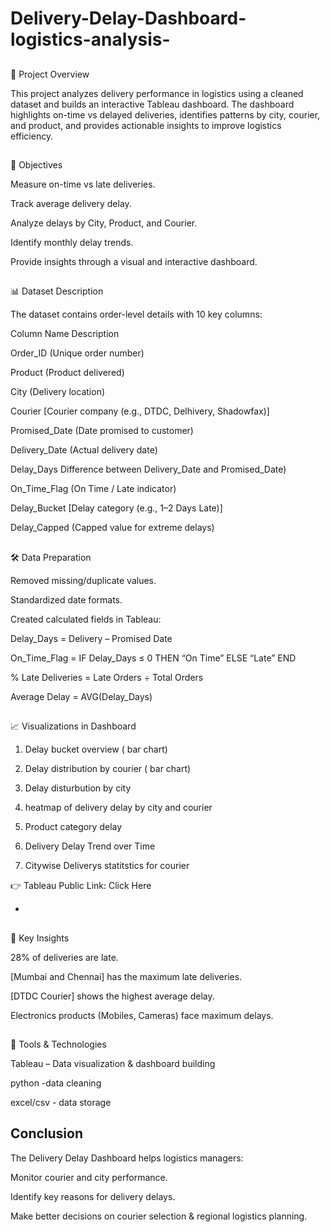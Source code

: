 # Delivery-Delay-Dashboard-logistics-analysis-
##
📌 Project Overview

This project analyzes delivery performance in logistics using a cleaned dataset and builds an interactive Tableau dashboard.
The dashboard highlights on-time vs delayed deliveries, identifies patterns by city, courier, and product, and provides actionable insights to improve logistics efficiency.
##
🎯 Objectives

Measure on-time vs late deliveries.

Track average delivery delay.

Analyze delays by City, Product, and Courier.

Identify monthly delay trends.

Provide insights through a visual and interactive dashboard.

## 
📊 Dataset Description

The dataset contains order-level details with 10 key columns:

Column Name	Description

Order_ID	(Unique order number)

Product	(Product delivered)

City	(Delivery location)

Courier	[Courier company (e.g., DTDC, Delhivery, Shadowfax)]

Promised_Date	(Date promised to customer)

Delivery_Date	(Actual delivery date)

Delay_Days	Difference between Delivery_Date and Promised_Date)

On_Time_Flag	(On Time / Late indicator)

Delay_Bucket	[Delay category (e.g., 1–2 Days Late)]

Delay_Capped	(Capped value for extreme delays)

## 
🛠️ Data Preparation

Removed missing/duplicate values.

Standardized date formats.

Created calculated fields in Tableau:

Delay_Days = Delivery – Promised Date

On_Time_Flag = IF Delay_Days ≤ 0 THEN “On Time” ELSE “Late” END

% Late Deliveries = Late Orders ÷ Total Orders

Average Delay = AVG(Delay_Days)

## 
📈 Visualizations in Dashboard

1. Delay bucket overview ( bar chart)

2. Delay distribution by courier ( bar chart)

3. Delay disturbution by city

4. heatmap of delivery delay by city and courier

5. Product category delay

6. Delivery Delay Trend over Time

7. Citywise Deliverys statitstics for courier


👉 Tableau Public Link: Click Here
- <a herf="https://public.tableau.com/app/profile/aditi.singh4102/viz/DeliveryDelayDashboard1/Dashboard1?publish=yes">

## 
🔑 Key Insights

 28% of deliveries are late.

[Mumbai and Chennai] has the maximum late deliveries.

[DTDC Courier] shows the highest average delay.

Electronics products (Mobiles, Cameras) face maximum delays.

## 
🚀 Tools & Technologies

Tableau – Data visualization & dashboard building

python -data cleaning

excel/csv - data storage


## Conclusion

The Delivery Delay Dashboard helps logistics managers:

Monitor courier and city performance.

Identify key reasons for delivery delays.

Make better decisions on courier selection & regional logistics planning.









